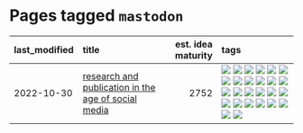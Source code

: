 # Pages tagged `mastodon`

|last_modified|title|est. idea maturity|tags
|:---|:---|---:|:---|
|2022-10-30|[research and publication in the age of social media](../research-and-social.md)|2752|[![](https://img.shields.io/badge/tag-arxiv-1ee399)](../tags/arxiv.md) [![](https://img.shields.io/badge/tag-citation-49fd1a)](../tags/citation.md) [![](https://img.shields.io/badge/tag-corrections-6edb5)](../tags/corrections.md) [![](https://img.shields.io/badge/tag-credit-f1c85)](../tags/credit.md) [![](https://img.shields.io/badge/tag-curation-2229ca)](../tags/curation.md) [![](https://img.shields.io/badge/tag-discoverability-3b815)](../tags/discoverability.md) [![](https://img.shields.io/badge/tag-discussion-8e95e2)](../tags/discussion.md) [![](https://img.shields.io/badge/tag-feed-3b18a)](../tags/feed.md) [![](https://img.shields.io/badge/tag-git-b08442)](../tags/git.md) [![](https://img.shields.io/badge/tag-git-b08442)](../tags/git.md) [![](https://img.shields.io/badge/tag-historyofscience-957448)](../tags/historyofscience.md) [![](https://img.shields.io/badge/tag-mastodon-936135)](../tags/mastodon.md) [![](https://img.shields.io/badge/tag-openreview-deeba9)](../tags/openreview.md) [![](https://img.shields.io/badge/tag-paperswithcode-c456a9)](../tags/paperswithcode.md) [![](https://img.shields.io/badge/tag-platform-d7de4b)](../tags/platform.md) [![](https://img.shields.io/badge/tag-publication-d5ffe)](../tags/publication.md) [![](https://img.shields.io/badge/tag-reproducibility-e54ba1)](../tags/reproducibility.md) [![](https://img.shields.io/badge/tag-research-426a5f)](../tags/research.md) [![](https://img.shields.io/badge/tag-retractions-e3b2c7)](../tags/retractions.md) [![](https://img.shields.io/badge/tag-search-dafbc7)](../tags/search.md) [![](https://img.shields.io/badge/tag-socialmedia-7064e0)](../tags/socialmedia.md) [![](https://img.shields.io/badge/tag-stackoverflow-6819c6)](../tags/stackoverflow.md) [![](https://img.shields.io/badge/tag-subscription-11772b)](../tags/subscription.md) [![](https://img.shields.io/badge/tag-transparency-dd597e)](../tags/transparency.md) [![](https://img.shields.io/badge/tag-twitter-5fba1d)](../tags/twitter.md) [![](https://img.shields.io/badge/tag-validation-587798)](../tags/validation.md)|